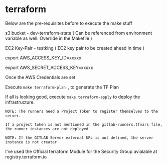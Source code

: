 # terraform

Below are the pre-requisites before to execute the make stuff

s3 bucket - dev-terraform-state ( Can be referenced from environment variable as well. Override in the Makefile )

EC2 Key-Pair - testking ( EC2 key pair to be created ahead in time )

export AWS_ACCESS_KEY_ID=xxxxx

export AWS_SECRET_ACCESS_KEY=xxxxx


Once the AWS Credentials are set

Execute ```make terraform-plan ```, to generate the TF Plan

If all is looking good, execute ```make terraform-apply``` to deploy the infrastructure.

```
NOTE: The runners need a Project Token to register themselves to the server. 

If a project token is not mentioned in the gitlab-runners.tfvars file, the runner instances are not deployed
```

```
NOTE: If the GITLAB Server external URL is not defined, the server instance is not creater
```

I've used the Official terraform Module for the Security Group avialable at registry.terraform.io

